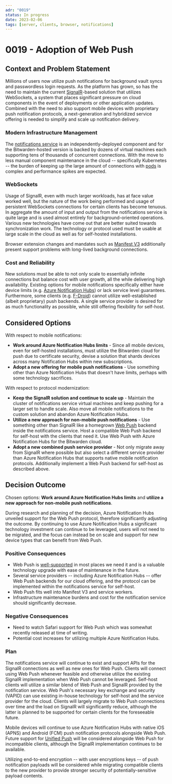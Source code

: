 ```yaml
---
adr: "0019"
status: In progress
date: 2023-02-06
tags: [server, clients, browser, notifications]
---
```


# 0019 - Adoption of Web Push

<AdrTable frontMatter={frontMatter}></AdrTable>

## Context and Problem Statement

Millions of users now utilize push notifications for background vault syncs and passwordless login
requests. As the platform has grown, so has the need to maintain the current
[SignalR][signalr]-based solution that utilizes WebSockets, a system that places significant
pressure on cloud components in the event of deployments or other application updates. Combined with
the need to also support mobile devices with proprietary push notification protocols, a
next-generation and hybridized service offering is needed to simplify and scale up notification
delivery.

### Modern Infrastructure Management

The [notifications service][notifications] is an independently-deployed component and for the
Bitwarden-hosted version is backed by dozens of virtual machines each supporting tens of thousands
of concurrent connections. With the move to less manual component maintenance in the cloud --
specifically Kubernetes -- the burden of keeping up the large amount of connections with
[pods][podlife] is complex and performance spikes are expected.

### WebSockets

Usage of SignalR, even with much larger workloads, has at face value worked well, but the nature of
the work being performed and usage of persistent WebSockets connections for certain clients has
become tenuous. In aggregate the amount of input and output from the notifications service is quite
large and is used almost entirely for background-oriented operations. Various new technologies have
come out that are better suited towards synchronization work. The technology or protocol used must
be usable at large scale in the cloud as well as for self-hosted installations.

Browser extension changes and mandates such as [Manifest V3][mv3] additionally present support
problems with long-lived background connections.

### Cost and Reliability

New solutions must be able to not only scale to essentially infinite connections but balance cost
with user growth, all the while delivering high availability. Existing options for mobile
notifications specifically either have device limits (e.g. [Azure Notification Hubs][hubspricing])
or lack service level guarantees. Furthermore, some clients (e.g. [F-Droid][fdroid]) cannot utilize
well-established (albeit proprietary) push backends. A single service provider is desired for as
much functionality as possible, while still offering flexibility for self-host.

## Considered Options

With respect to mobile notifications:

- **Work around Azure Notification Hubs limits** - Since all mobile devices, even for self-hosted
  installations, must utilize the Bitwarden cloud for push due to certificate security, devise a
  solution that shards devices across many Notification Hubs within new subscriptions.
- **Adopt a new offering for mobile push notifications** - Use something other than Azure
  Notification Hubs that doesn't have limits, perhaps with some technology sacrifices.

With respect to protocol modernization:

- **Keep the SignalR solution and continue to scale up** - Maintain the cluster of notifications
  service virtual machines and keep pushing for a larger set to handle scale. Also move all mobile
  notifications to the custom solution and abandon Azure Notification Hubs.
- **Utilize a new approach for non-mobile push notifications** - Use something other than SignalR
  like a homegrown [Web Push][webpush] backend inside the notifications service. Host a compatible
  Web Push backend for self-host with the clients that need it. Use Web Push with Azure Notification
  Hubs for the Bitwarden cloud.
- **Adopt a new combined push service provider** - Not only migrate away from SignalR where possible
  but also select a different service provider than Azure Notification Hubs that supports native
  mobile notification protocols. Additionally implement a Web Push backend for self-host as
  described above.

## Decision Outcome

Chosen options: **Work around Azure Notification Hubs limits** and **utilize a new approach for
non-mobile push notifications**.

During research and planning of the decision, Azure Notification Hubs unveiled support for the Web
Push protocol, therefore significantly adjusting the outcome. By continuing to use Azure
Notification Hubs a significant technology investment can continue to be leveraged, users will not
need to be migrated, and the focus can instead be on scale and support for new device types that can
benefit from Web Push.

### Positive Consequences

- Web Push is [well-supported][caniuse] in most places we need it and is a valuable technology
  upgrade with ease of maintenance in the future.
- Several service providers -- including Azure Notification Hubs -- offer Web Push backends for our
  cloud offering, and the protocol can be implemented within the notifications service for
  self-host.
- Web Push fits well into Manifest V3 and service workers.
- Infrastructure maintenance burdens and cost for the notification service should significantly
  decrease.

### Negative Consequences

- Need to watch Safari support for Web Push which was somewhat recently released at time of writing.
- Potential cost increases for utilizing multiple Azure Notification Hubs.

### Plan

The notifications service will continue to exist and support APIs for the SignalR connections as
well as new ones for Web Push. Clients will connect using Web Push whenever feasible and otherwise
utilize the existing SignalR implementation when Web Push cannot be leveraged. Self-host clients
will utilize a similar blend of Web Push and SignalR provided by the notification service. Web
Push's necessary key exchange and security (VAPID) can use existing in-house technology for
self-host and the service provider for the cloud. Clients will largely migrate to Web Push
connections over time and the load on SignalR will significantly reduce, although the latter is
planned to be supported for certain clients for the foreseeable future.

Mobile devices will continue to use Azure Notification Hubs with native iOS (APNS) and Android (FCM)
push notification protocols alongside Web Push. Future support for [Unified Push][unifiedpush] will
be considered alongside Web Push for incompatible clients, although the SignalR implementation
continues to be available.

Utilizing end-to-end encryption -- with user encryptions keys -- of push notification payloads will
be considered while migrating compatible clients to the new provider to provide stronger security of
potentially-sensitive payload contents.

[signalr]: https://dotnet.microsoft.com/en-us/apps/aspnet/signalr
[notifications]: https://github.com/bitwarden/server/tree/master/src/Notifications
[podlife]: https://kubernetes.io/docs/concepts/workloads/pods/pod-lifecycle/
[mv3]: https://developer.chrome.com/docs/extensions/mv3/intro/
[hubspricing]: https://azure.microsoft.com/en-us/pricing/details/notification-hubs/
[fdroid]: https://mobileapp.bitwarden.com/fdroid/
[caniuse]: https://caniuse.com/push-api
[webpush]: https://web.dev/push-notifications-web-push-protocol/
[unifiedpush]: https://unifiedpush.org/
